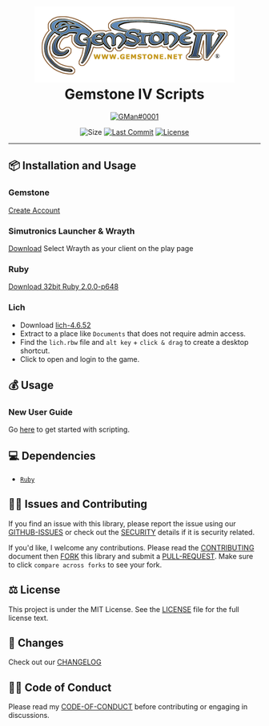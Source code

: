 <div align="center">
	<h1><img alt="Time logo" src="https://github.com/ggoodwin/Gemstone/blob/master/logo.png" /><br />
		Gemstone IV Scripts
	</h1>

[![GMan#0001](https://dcbadge.vercel.app/api/shield/179795086543028224)](https://ggn.sh/discord)

![Size](https://img.shields.io/github/languages/code-size/ggoodwin/Gemstone) [![Last Commit](https://img.shields.io/github/last-commit/ggoodwin/Gemstone)](https://github.com/ggoodwin/Gemstone/commits/master) [![License](https://img.shields.io/github/license/ggoodwin/Gemstone)](https://github.com/ggoodwin/Gemstone/blob/master/LICENSE.md)

</div>
<hr/>

## 📦 Installation and Usage

### Gemstone

[Create Account](www.play.net/gs4/)

### Simutronics Launcher & Wrayth

[Download](https://www.play.net/software/lnchInst.exe)
Select Wrayth as your client on the play page

### Ruby

[Download 32bit Ruby 2.0.0-p648](https://github.com/oneclick/rubyinstaller/releases/download/ruby-2.0.0-p648/rubyinstaller-2.0.0-p648.exe)

### Lich

- Download [lich-4.6.52](https://lichproject.org/download/lich-4.6.52.zip)
- Extract to a place like `Documents` that does not require admin access.
- Find the `lich.rbw` file and `alt key` + `click & drag` to create a desktop shortcut.
- Click to open and login to the game.

## 💰 Usage

### New User Guide

Go [here](https://lichproject.org/new-user-guide.html) to get started with scripting.

## 💻 Dependencies

- [`Ruby`](https://rubyinstaller.org/downloads/archives/)

## 🙇‍♂️ Issues and Contributing

If you find an issue with this library, please report the issue using our [GITHUB-ISSUES] or check out the [SECURITY] details if it is security related.

If you'd like, I welcome any contributions. Please read the [CONTRIBUTING] document then [FORK] this library and submit a [PULL-REQUEST]. Make sure to click `compare across forks` to see your fork.

## ⚖️ License

This project is under the MIT License. See the [LICENSE] file for the full license text.

## 📜 Changes

Check out our [CHANGELOG]

## 👍🏻 Code of Conduct

Please read my [CODE-OF-CONDUCT] before contributing or engaging in discussions.

<!-- Links -->
[LICENSE]: https://github.com/ggoodwin/Gemstone/blob/master/LICENSE.md
[CHANGELOG]: https://github.com/ggoodwin/Gemstone/blob/master/CHANGELOG.md
[SECURITY]: https://github.com/ggoodwin/Gemstone/blob/master/SECURITY.md
[FORK]: https://github.com/ggoodwin/Gemstone/fork
[PULL-REQUEST]: https://github.com/ggoodwin/Gemstone/compare
[CODE-OF-CONDUCT]: https://github.com/ggoodwin/Gemstone/blob/master/CODE_OF_CONDUCT.md
[CONTRIBUTING]: https://github.com/ggoodwin/Gemstone/blob/master/CONTRIBUTING.md
[GITHUB-ISSUES]: https://github.com/ggoodwin/Gemstone/issues
